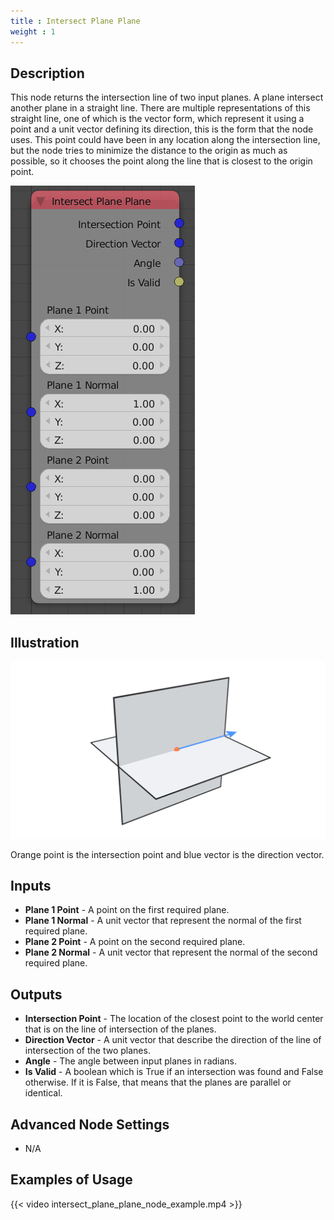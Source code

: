 ```yaml
---
title : Intersect Plane Plane
weight : 1
---
```


## Description

This node returns the intersection line of two input planes. A plane
intersect another plane in a straight line. There are multiple
representations of this straight line, one of which is the vector form,
which represent it using a point and a unit vector defining its
direction, this is the form that the node uses. This point could have
been in any location along the intersection line, but the node tries to
minimize the distance to the origin as much as possible, so it chooses
the point along the line that is closest to the origin point.

![image](intersect_plane_plane_node.png)

## Illustration

![image](intersect_plane_plane_node_illustration.png)

Orange point is the intersection point and blue vector is the direction
vector.

## Inputs

  - **Plane 1 Point** - A point on the first required plane.
  - **Plane 1 Normal** - A unit vector that represent the normal of the
    first required plane.
  - **Plane 2 Point** - A point on the second required plane.
  - **Plane 2 Normal** - A unit vector that represent the normal of the
    second required plane.

## Outputs

  - **Intersection Point** - The location of the closest point to the
    world center that is on the line of intersection of the planes.
  - **Direction Vector** - A unit vector that describe the direction of
    the line of intersection of the two planes.
  - **Angle** - The angle between input planes in radians.
  - **Is Valid** - A boolean which is True if an intersection was found
    and False otherwise. If it is False, that means that the planes are
    parallel or identical.

## Advanced Node Settings

  - N/A

## Examples of Usage

{{< video intersect_plane_plane_node_example.mp4 >}}
